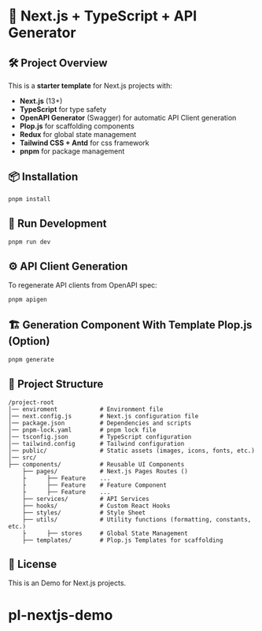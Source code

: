# 🚀 Next.js + TypeScript + API Generator

## 🛠️ Project Overview
This is a **starter template** for Next.js projects with:
- **Next.js** (13+)
- **TypeScript** for type safety
- **OpenAPI Generator** (Swagger) for automatic API Client generation
- **Plop.js** for scaffolding components
- **Redux** for global state management
- **Tailwind CSS + Antd** for css framework
- **pnpm** for package management

## 📦 Installation
```bash
pnpm install
```

## 🚀 Run Development
```bash
pnpm run dev
```

## ⚙️ API Client Generation
To regenerate API clients from OpenAPI spec:
```bash
pnpm apigen
```

## 🏗️ Generation Component With Template Plop.js (Option)
```bash
pnpm generate
```

## 📂 Project Structure
```
/project-root
│── enviroment            # Environment file
│── next.config.js        # Next.js configuration file
│── package.json          # Dependencies and scripts
│── pnpm-lock.yaml        # pnpm lock file
│── tsconfig.json         # TypeScript configuration
│── tailwind.config       # Tailwind configuration
│── public/               # Static assets (images, icons, fonts, etc.)
│── src/
├── components/           # Reusable UI Components
    ├── pages/            # Next.js Pages Routes ()
    ├      ├── Feature    ...
    ├      ├── Feature    # Feature Component
    ├      ├── Feature    ...
    ├── services/         # API Services
    ├── hooks/            # Custom React Hooks
    ├── styles/           # Style Sheet
    ├── utils/            # Utility functions (formatting, constants, etc.)
    ├      ├── stores     # Global State Management
    ├── templates/        # Plop.js Templates for scaffolding

```





## 📌 License
This is an Demo for Next.js projects.
# pl-nextjs-demo
